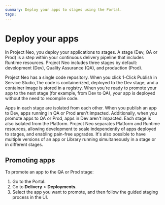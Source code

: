 ```yaml
---
summary: Deploy your apps to stages using the Portal.   
tags:
---
```


# Deploy your apps

In Project Neo, you deploy your applications to stages. A stage (Dev, QA or Prod) is a step within your continuous delivery pipeline that includes Runtime resources. Project Neo includes three stages by default: development (Dev), Quality Assurance (QA), and production (Prod). 

Project Neo has a single code repository. When you click 1-Click Publish in Service Studio,The code is containerized, deployed to the Dev stage, and a container image is stored in a registry. When you're ready to promote your app to the next stage (for example, from Dev to QA), your app is deployed without the need to recompile code.

Apps in each stage are isolated from each other. When you publish an app to Dev, apps running in QA or Prod aren't impacted. Additionally, when you promote apps to QA or Prod, apps in Dev aren't impacted. Each stage is also isolated from the Platform. Project Neo separates Platform and Runtime resources, allowing development to scale independently of apps deployed to stages, and enabling pain-free upgrades. It's also possible to have multiple versions of an app or Library running simultaneously in a stage or in different stages.

## Promoting apps

To promote an app to the QA or Prod stage:

1. Go to the Portal.
2. Go to **Delivery** > **Deployments**.
3. Select the app you want to promote, and then follow the guided staging process in the UI.

